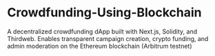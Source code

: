 # Crowdfunding-Using-Blockchain
 A decentralized crowdfunding dApp built with Next.js, Solidity, and Thirdweb. Enables transparent campaign creation, crypto funding, and admin moderation on the Ethereum blockchain (Arbitrum testnet)
